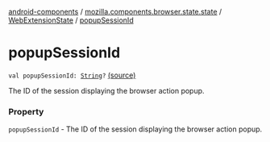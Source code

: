 [android-components](../../index.md) / [mozilla.components.browser.state.state](../index.md) / [WebExtensionState](index.md) / [popupSessionId](./popup-session-id.md)

# popupSessionId

`val popupSessionId: `[`String`](https://kotlinlang.org/api/latest/jvm/stdlib/kotlin/-string/index.html)`?` [(source)](https://github.com/mozilla-mobile/android-components/blob/master/components/browser/state/src/main/java/mozilla/components/browser/state/state/WebExtensionState.kt#L30)

The ID of the session displaying
the browser action popup.

### Property

`popupSessionId` - The ID of the session displaying
the browser action popup.